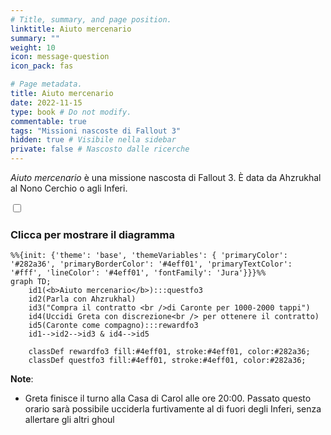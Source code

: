 ```yaml
---
# Title, summary, and page position.
linktitle: Aiuto mercenario
summary: ""
weight: 10
icon: message-question
icon_pack: fas

# Page metadata.
title: Aiuto mercenario
date: 2022-11-15
type: book # Do not modify.
commentable: true
tags: "Missioni nascoste di Fallout 3"
hidden: true # Visibile nella sidebar
private: false # Nascosto dalle ricerche
---
```


<div class="fo3">

*Aiuto mercenario* è una missione nascosta di Fallout 3. È data da Ahzrukhal al Nono Cerchio o agli Inferi.



<section class="chart-collapse">
<input type="checkbox" name="collapse2" id="handle2">
<h3 class="handle">
<label for="handle2">Clicca per mostrare il diagramma</label>
</h3>
<div class="content">

```mermaid
%%{init: {'theme': 'base', 'themeVariables': { 'primaryColor': '#282a36', 'primaryBorderColor': '#4eff01', 'primaryTextColor': '#fff', 'lineColor': '#4eff01', 'fontFamily': 'Jura'}}}%%
graph TD;
    id1(<b>Aiuto mercenario</b>):::questfo3
    id2(Parla con Ahzrukhal)
    id3("Compra il contratto <br />di Caronte per 1000-2000 tappi")
    id4(Uccidi Greta con discrezione<br /> per ottenere il contratto)
    id5(Caronte come compagno):::rewardfo3
    id1-->id2-->id3 & id4-->id5
    
    classDef rewardfo3 fill:#4eff01, stroke:#4eff01, color:#282a36;
    classDef questfo3 fill:#4eff01, stroke:#4eff01, color:#282a36;
```

</div>
</section>

**Note**:
- Greta finisce il turno alla Casa di Carol alle ore 20:00. Passato questo orario sarà possibile ucciderla furtivamente al di fuori degli Inferi, senza allertare gli altri ghoul 

</div>